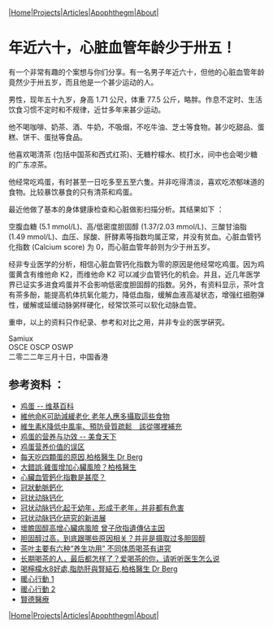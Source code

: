 |[Home](/README.md)|[Projects](/projects.md)|[Articles](/articles.md)|[Apophthegm](/apophthegm.md)|[About](/about.md)|

# 年近六十，心脏血管年龄少于卅五！

有一个非常有趣的个案想与你们分享。有一名男子年近六十，但他的心脏血管年龄竟然少于卅五岁，而且他是一个甚少运动的人。

男性，现年五十九岁，身高 1.71 公尺，体重 77.5 公斤，略胖。作息不定时、生活饮食习惯不定时和不规律，近廿多年来甚少运动。

他不喝咖啡、奶茶、酒、牛奶，不吸烟，不吃牛油、芝士等食物。甚少吃甜品、蛋糕、饼干、蛋挞等食品。

他喜欢喝清茶 (包括中国茶和西式红茶)、无糖柠檬水、梳打水，间中也会喝少糖的广东凉茶。

他经常吃鸡蛋，有时甚至一日吃多至五至六隻。并非吃得清淡，喜欢吃浓郁味道的食物。比较暴饮暴食的只有清茶和鸡蛋。

最近他做了基本的身体健康检查和心脏做影扫描分析。其结果如下 ：

空腹血糖 (5.1 mmol/L)、高/低密度胆固醇 (1.37/2.03 mmol/L)、三酸甘油脂 (1.49 mmol/L)、血压、尿酸、肝酵素等指数均属正常，并没有贫血。心脏血管钙化指数 (Calcium score) 为 0，而心脏血管年龄则为少于卅五岁。

经非专业医学的分析，相信心脏血管钙化指数为零的原因是他经常吃鸡蛋。因为鸡蛋黄含有维他命 K2，而维他命 K2 可以减少血管钙化的机会。并且，近几年医学界已证实多进食鸡蛋并不会影响低密度胆固醇的指数。另外，有资料显示，茶叶含有茶多酚，能提高机体抗氧化能力，降低血脂，缓解血液高凝状态，增强红细胞弹性，缓解或延缓动脉粥样硬化，经常饮茶可以软化动脉血管。

重申，以上的资料只作纪录、参考和对比之用，并非专业的医学硏究。

Samiux   
OSCE  OSCP  OSWP   
二零二二年三月十日，中国香港   

## 参考资料 ：

- [鸡蛋 -- 维基百科](https://zh.m.wikipedia.org/zh/%E9%9B%9E%E8%9B%8B)  
- [維他命K可助減緩老化 老年人應多攝取這些食物](https://health.udn.com/health/amp/story/6037/4219113)  
- [維生素K降低中風率、預防骨質疏鬆　該從哪裡補充](https://m.commonhealth.com.tw/amp/article/82038)  
- [鸡蛋的营养与功效 -- 美食天下](https://m.meishichina.com/ingredient/jidan/info/)  
- [鸡蛋营养价值的误区](https://zhuanlan.zhihu.com/p/38169491)  
- [每天吃四顆蛋的原因,柏格醫生 Dr Berg](https://www.youtube.com/watch?v=GVK-Ia2SdM8)  
- [大錯誤:雞蛋增加心臟風險？柏格醫生](https://www.youtube.com/watch?v=fHCwKqZdUsU)  
- [心臟血管鈣化指數是甚麼？](https://www.rsroc.org.tw/knowledge/education/content.asp?ID=47)  
- [冠狀動脈鈣化](https://baike.baidu.hk/item/%E5%86%A0%E7%8B%80%E5%8B%95%E8%84%88%E9%88%A3%E5%8C%96/10538893)  
- [冠状动脉钙化](https://www.thepaper.cn/newsDetail_forward_8912607)  
- [冠状动脉钙化起于幼年，形成于老年，并非都有危害](https://www.thepaper.cn/newsDetail_forward_9900994)  
- [冠状动脉钙化研究的新进展](http://rs.yiigle.com/CN113805201906/1175577.htm)  
- [壞膽固醇高增心臟病風險 曾子欣指遺傳佔主因](https://www.hongkongahc.com/zh/media-coverage/%E5%A3%9E%E8%86%BD%E5%9B%BA%E9%86%87%E9%AB%98%E5%A2%9E%E5%BF%83%E8%87%9F%E7%97%85%E9%A2%A8%E9%9A%AA-%E6%9B%BE%E5%AD%90%E6%AC%A3%E6%8C%87%E9%81%BA%E5%82%B3%E4%BD%94%E4%B8%BB%E5%9B%A0/)  
- [胆固醇过高，到底跟哪些原因相关？并非是摄取过多胆固醇](https://k.sina.cn/article_6978371786_19ff180ca00100w9l7.html)  
- [茶叶主要有六种“养生功用” 不同体质喝茶有讲究](https://m.yunnan.cn/system/2020/05/15/030674837.shtml)  
- [长期喝茶的人，最后都怎样了？爱喝茶的你，请听听医生怎么说](https://partners.sina.cn/html/amap/news/article?amsfrom=push&cid=22&via=LBP-ALGSTGY_RECALL-133299-1-push-7_1_1_5-1212-plan133299_1-0&docUrl=https%3A%2F%2Fk.sina.cn%2Farticle_5615894018_14ebbbe02001011732.html%3Ffrom%3Dhealth%26cre%3Dtianyi%26mod%3Dgdall%26loc%3D5%26r%3D0%26rfunc%3D78%26tj%3Dcxthirdparty_gdbatch%26tr%3D302&en_dataid=1841d7ae3e244b4ac4899174a7eed069556a4370e18472b3a68411eea7626b65&wm=6219)  
- [喝檸檬水8好處,脂肪肝與腎結石,柏格醫生 Dr Berg](https://www.youtube.com/watch?v=RW99rdza-WI)  
- [暖心行動 1](https://www.hongkongahc.com/zh/heartwarming-initiative/)  
- [暖心行動 2](https://www.hongkongahc.com/zh/promotion/heartwarming-initiative/)  
- [賢德醫療](http://centremedical.com.hk/)  

|[Home](/README.md)|[Projects](/projects.md)|[Articles](/articles.md)|[Apophthegm](/apophthegm.md)|[About](/about.md)|

